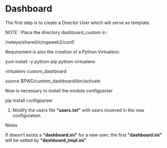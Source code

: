# Dashboard

The first step is to create a Director User which will serve as template.

NOTE : Place the directory dashboard_custom in :

  /neteye/shared/icingaweb2/conf/

Requirement is also the creation of a Python Virtualenv.

yum install -y python-pip python-virtualenv

virtualenv custom_dashboard 

source $PWD/custom_dashboard/bin/activate

Now is necessary to install the module configparser

pip install configparser




1. Modify the users file **"users.txt"** with users involved in the new configuration.


Notes

If doesn't exists a **"dashboard.ini"** for a new user, the first **"dashboard.ini"** will be setted by **"dashboard_tmpl.ini"**
